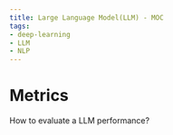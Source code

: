 ```yaml
---
title: Large Language Model(LLM) - MOC
tags:
- deep-learning
- LLM
- NLP
---
```


# Metrics

How to evaluate a LLM performance?

